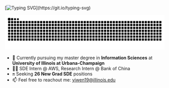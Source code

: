 [![Typing SVG](https://readme-typing-svg.demolab.com?font=Fira+Code&pause=1000&color=F7AFE9&width=435&lines=Hey+there!+I'm+Yiwen.;Welcome+to+my+Github!)](https://git.io/typing-svg)

<picture>
  <source media="(prefers-color-scheme: dark)" srcset="https://raw.githubusercontent.com/Yvonnezhang924/Yvonnezhang924/output/github-contribution-grid-snake-dark.svg">
  <source media="(prefers-color-scheme: light)" srcset="https://raw.githubusercontent.com/Yvonnezhang924/Yvonnezhang924/output/github-contribution-grid-snake.svg">
  <img alt="github contribution grid snake animation" src="https://raw.githubusercontent.com/Yvonnezhang924/Yvonnezhang924/output/github-contribution-grid-snake.svg">
</picture>

- 🔅 Currently pursuing my master degree in **Information Sciences** at **University of Illinois at Urbana-Champaign**
- 👩‍💻 SDE Intern @ AWS, Research Intern @ Bank of China
- 🔛 Seeking **26 New Grad SDE** positions
- 📫 Feel free to reachout me: [yiwen19@illinois.edu](mailto:yiwen19@illinois.edu)

<!---
Yvonnezhang924/Yvonnezhang924 is a ✨ special ✨ repository because its `README.md` (this file) appears on your GitHub profile.
You can click the Preview link to take a look at your changes.
--->
<!---
- **Languages**

[![My Skills](https://skillicons.dev/icons?i=java,py,c,cpp,js,ts,html,css,sql)](https://skillicons.dev)

- **Web Development**

[![My Skills](https://skillicons.dev/icons?i=react,express,nodejs,spring,hibernate)](https://skillicons.dev)

- **Cloud & Database**

[![My Skills](https://skillicons.dev/icons?i=aws,gcp,mysql,postgres,redis,mongodb)](https://skillicons.dev)

- **Tools**

[![My Skills](https://skillicons.dev/icons?i=linux,nginx,kafka,rabbitmq,jenkins,docker,git,postman)](https://skillicons.dev)
--->
